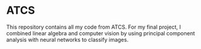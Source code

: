 # ATCS

This repository contains all my code from ATCS.  For my final project, I combined linear algebra and computer vision by using principal component analysis with neural networks to classify images.

